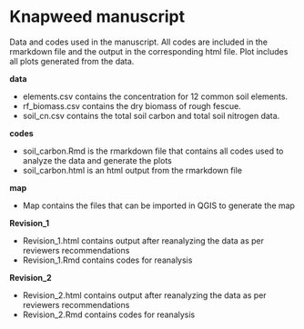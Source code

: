 # Knapweed manuscript
Data and codes used in the manuscript. All codes are included in the rmarkdown file and the output in the corresponding html file.
Plot includes all plots generated from the data.

**data**

- elements.csv contains the concentration for 12 common soil elements.
- rf_biomass.csv contains the dry biomass of rough fescue.
- soil_cn.csv contains the total soil carbon and total soil nitrogen data.

**codes**

- soil_carbon.Rmd is the rmarkdown file that contains all codes used to analyze the data and generate the plots
- soil_carbon.html is an html output from the rmarkdown file

**map**

- Map contains the files that can be imported in QGIS to generate the map

**Revision_1**
- Revision_1.html contains output after reanalyzing the data as per reviewers recommendations
- Revision_1.Rmd contains codes for reanalysis

**Revision_2**
- Revision_2.html contains output after reanalyzing the data as per reviewers recommendations
- Revision_2.Rmd contains codes for reanalysis
